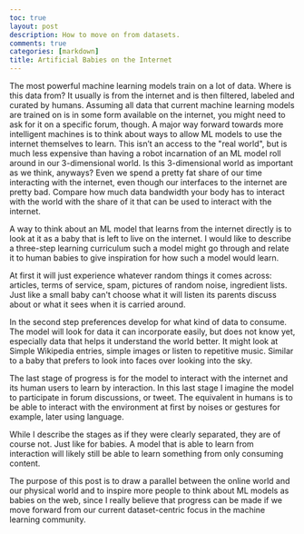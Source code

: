```yaml
---
toc: true
layout: post
description: How to move on from datasets.
comments: true
categories: [markdown]
title: Artificial Babies on the Internet
---
```


The most powerful machine learning models train on a lot of data. Where is this data from? It usually is from the internet and is then
filtered, labeled and curated by humans.  Assuming all data that current machine learning models are trained on is in some form available on the internet, you might need to ask for it on a specific forum, though. A major way forward towards more intelligent machines is to think about ways to allow ML models to
use the internet themselves to learn. This isn’t an access to the "real world", but is much less expensive than having a robot incarnation of 
an ML model roll around in our 3-dimensional world. Is this 3-dimensional world as important as we think, anyways? Even we spend a pretty fat share of our time interacting with the internet, even though our interfaces to the internet are pretty bad. Compare how much data bandwidth your body has to interact with the world with the share of it that can be used to interact with the internet.

A way to think about an ML model that learns from the internet directly is to look at it as a baby that is left to live on the internet. I would like to describe a three-step learning curriculum such a model might go through and relate it to human babies to give inspiration for how such a model would learn. 

At first it will just experience whatever random things it comes across: articles, terms of service, spam, pictures of random noise, ingredient lists. Just like a small baby can't choose what it will listen its parents discuss about or what it sees when it is carried around. 

In the second step preferences develop for what kind of data to consume. The model will look for data it can incorporate easily, but does not know yet, especially data that helps it understand the world better. It might look at Simple Wikipedia entries, simple images or listen to repetitive music. Similar to a baby that prefers to look into faces over looking into the sky.

The last stage of progress is for the model to interact with the internet and its human users to learn by interaction.
In this last stage I imagine the model to participate in forum discussions, or tweet. The equivalent in humans is to be able to interact with the environment at first by noises or gestures for example, later using language.

While I describe the stages as if they were clearly separated, they are of course not. Just like for babies. A model that is able to learn from interaction will likely still be able to learn something from only consuming content. 

The purpose of this post is to draw a parallel between the online world and our physical world and to inspire more people to think about ML models as babies on the web, since I really believe that progress can be made if we move forward from our current dataset-centric focus in the machine learning community.

